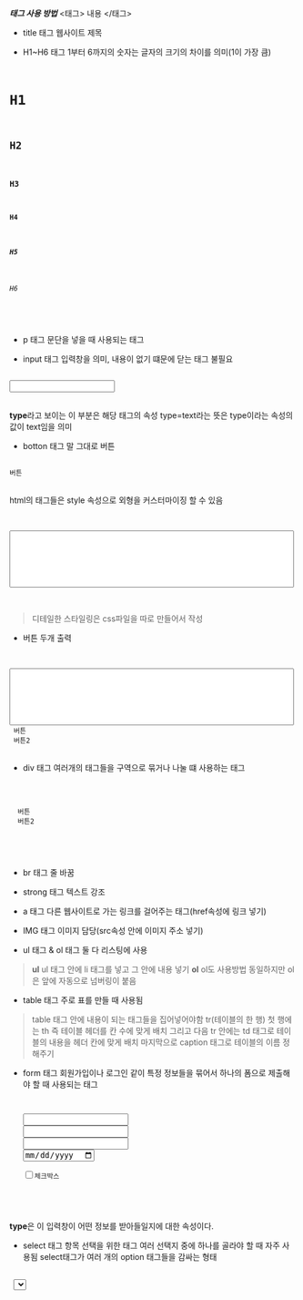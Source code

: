 ***태그 사용 방법***
<태그> 내용 </태그>
- title 태그
웹사이트 제목

- H1~H6 태그
1부터 6까지의 숫자는 글자의 크기의 차이를 의미(1이 가장 큼)
<pre>
<code>
<h1>H1</h1>
<h2>H2</h2>
<h3>H3</h3>
<h4>H4</h4>
<h5>H5</h5>
<h6>H6</h6>
</code>
</pre>

- p 태그
문단을 넣을 때 사용되는 태그

- input 태그
입력창을 의미, 내용이 없기 떄문에 닫는 태그 불필요
<pre>
<code>
<input type="text">
</code>
</pre>

**type**라고 보이는 이 부분은 해당 태그의 속성
type=text라는 뜻은 type이라는 속성의 값이 text임을 의미

- botton 태그
말 그대로 버튼
<pre>
<code>
<botton style="width:250px; height:100px; front-size: 50px;">버튼</botton>
</code>
</pre>

  html의 태그들은 style 속성으로 외형을 커스터마이징 할 수 있음
 <pre>
 <code>
 <input type="text" style="width: 500px; height: 100px; front-sixe: 90px;">
 </code>
 </pre>
 >디테일한 스타일링은 css파일을 따로 만들어서 작성

- 버튼 두개 출력
 <pre>
 <code>
 <input type="text" style="width: 500px; height: 100px; front-sixe: 90px;">
 <botton style="width:250px; height:100px; front-size: 50px;">버튼</botton>
 <botton style="width:250px; height:100px; front-size: 50px;">버튼2</botton>
</code>
</pre>

 - div 태그
  여러개의 태그들을 구역으로 묶거나 나눌 떄 사용하는 태그
  <pre>
  <code>
  <div>
  <botton style="width:250px; height:100px; front-size: 50px;">버튼</botton>
  <botton style="width:250px; height:100px; front-size: 50px;">버튼2</botton>
  </div>
  </code>
  </pre>

  - br 태그
 줄 바꿈
  
  - strong 태그
 텍스트 강조

 - a 태그
다른 웹사이트로 가는 링크를 걸어주는 태그(href속성에 링크 넣기)

 - IMG 태그
 이미지 담당(src속성 안에 이미지 주소 넣기)

 - ul 태그 & ol 태그
 둘 다 리스팅에 사용
 > **ul** ul 태그 안에 li 태그를 넣고 그 안에 내용 넣기
 > **ol** ol도 사용방법 동일하지만 ol은 앞에 자동으로 넘버링이 붙음

 - table 태그
 주로 표를 만들 때 사용됨
 > table 태그 안에 내용이 되는 태그들을 집어넣어야함
 > tr(테이블의 한 행)
 > 첫 행에는 th 즉 테이블 헤더를 칸 수에 맞게 배치
 > 그리고 다음 tr 안에는 td 태그로 테이블의 내용을 헤더 칸에 맞게 배치
 > 마지막으로 caption 태그로 테이블의 이름 정해주기

 - form 태그
  회원가입이나 로그인 같이 특정 정보들을 묶어서 하나의 폼으로 제출해야 할 때 사용되는 태그
   <pre>
   <code>
   <form>
   <input type="text" style="front-size: 30px;">
   <input type="email" style="front-size: 30px;">
   <input type="password" style="front-size:30px;">
   <input type="date" style="front-size: 30px;"><br/>
   <input type="checkbox" style="front-size: 30px;">체크박스</input><br/>
   </form>
   </code>
   </pre>

  **type**은 이 입력창이 어떤 정보를 받아들일지에 대한 속성이다.

 - select 태그
 항목 선택을 위한 태그
 여러 선택지 중에 하나를 골라야 할 때 자주 사용됨
 select태그가 여러 개의 option 태그들을 감싸는 형태
 <pre>
 <code>
 <select name="이름">
 <option value="값">
 </code>
 </pre>
